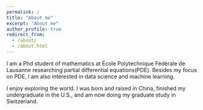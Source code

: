```yaml
---
permalink: /
title: "About me"
excerpt: "About me"
author_profile: true
redirect_from: 
  - /about/
  - /about.html
---
```


I am a Phd student of mathematics at École Polytechnique Fédérale de Lausanne researching partial differential equations(PDE). Besides my focus on PDE, I am also interested in data science and machine learning.

I enjoy exploring the world. I was born and raised in China, finished my undergraduate in the U.S., and am now doing my graduate study in Switzerland.